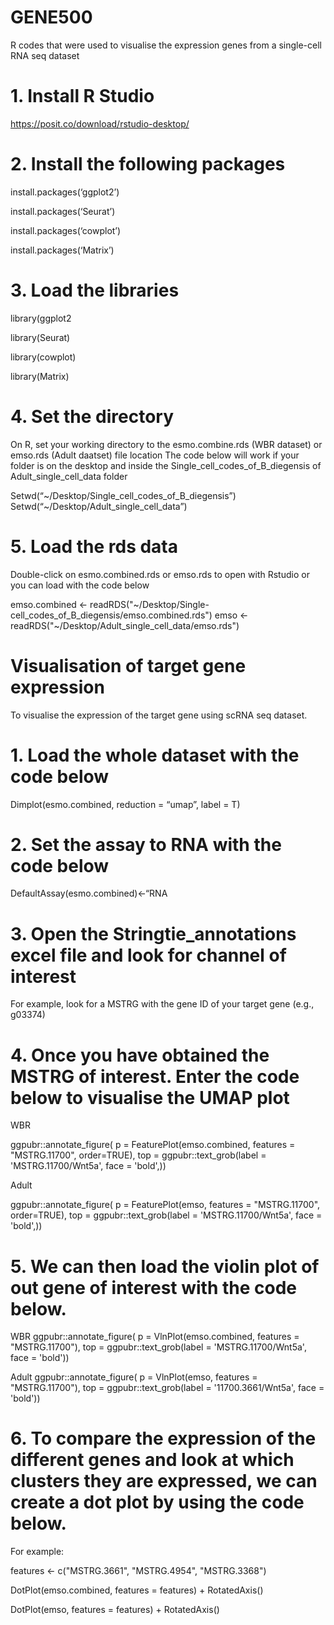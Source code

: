 # GENE500

R codes that were used to visualise the expression genes from a single-cell RNA seq dataset

# 1. Install R Studio
https://posit.co/download/rstudio-desktop/

# 2. Install the following packages
install.packages(‘ggplot2’)

install.packages(‘Seurat’)

install.packages(‘cowplot’)

install.packages(‘Matrix’)

# 3. Load the libraries
library(ggplot2

library(Seurat)

library(cowplot)

library(Matrix)

# 4. Set the directory
On R, set your working directory to the esmo.combine.rds (WBR dataset) or emso.rds (Adult daatset) file location
The code below will work if your folder is on the desktop and inside the Single_cell_codes_of_B_diegensis of Adult_single_cell_data folder

Setwd(“~/Desktop/Single_cell_codes_of_B_diegensis”)
Setwd(“~/Desktop/Adult_single_cell_data”)

# 5. Load the rds data
Double-click on esmo.combined.rds or emso.rds to open with Rstudio or you can load with the code below

emso.combined <- readRDS("~/Desktop/Single- cell_codes_of_B_diegensis/emso.combined.rds") 
emso <- readRDS("~/Desktop/Adult_single_cell_data/emso.rds") 

# Visualisation of target gene expression
To visualise the expression of the target gene using scRNA seq dataset.


# 1. Load the whole dataset with the code below
Dimplot(esmo.combined, reduction = “umap”, label = T)

# 2. Set the assay to RNA with the code below
DefaultAssay(esmo.combined)<-“RNA

# 3. Open the Stringtie_annotations excel file and look for channel of interest
For example, look for a MSTRG with the gene ID of your target gene (e.g., g03374)

# 4. Once you have obtained the MSTRG of interest. Enter the code below to visualise the UMAP plot

WBR

ggpubr::annotate_figure(
  p = FeaturePlot(emso.combined, features = "MSTRG.11700", order=TRUE),
  top = ggpubr::text_grob(label = 'MSTRG.11700/Wnt5a', face = 'bold',))

Adult

ggpubr::annotate_figure(
  p = FeaturePlot(emso, features = "MSTRG.11700", order=TRUE),
  top = ggpubr::text_grob(label = 'MSTRG.11700/Wnt5a', face = 'bold',))

# 5. We can then load the violin plot of out gene of interest with the code below.


WBR
  ggpubr::annotate_figure(
   p = VlnPlot(emso.combined, features = "MSTRG.11700"),
   top = ggpubr::text_grob(label = 'MSTRG.11700/Wnt5a', face = 'bold'))

Adult
  ggpubr::annotate_figure(
   p = VlnPlot(emso, features = "MSTRG.11700"),
   top = ggpubr::text_grob(label = '11700.3661/Wnt5a', face = 'bold'))

# 6. To compare the expression of the different genes and look at which clusters they are expressed, we can create a dot plot by using the code below.
For example:

features <- c("MSTRG.3661", "MSTRG.4954", "MSTRG.3368")

DotPlot(emso.combined, features = features) + RotatedAxis()

DotPlot(emso, features = features) + RotatedAxis()
